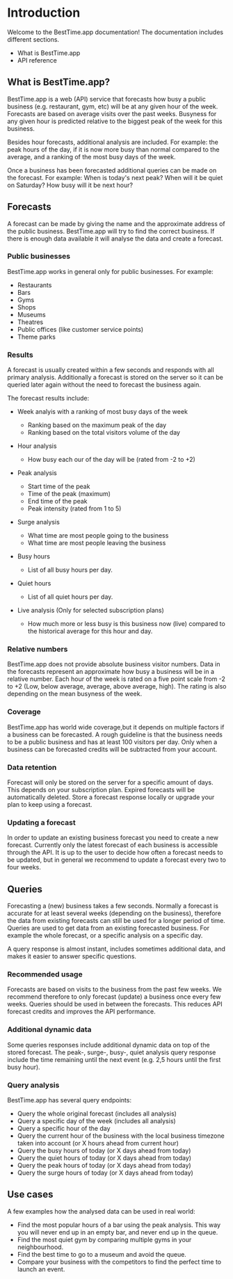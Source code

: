 
# Introduction

Welcome to the BestTime.app documentation! The documentation includes different sections.

* What is BestTime.app
* API reference


## What is BestTime.app?

BestTime.app is a web (API) service that forecasts how busy a public business (e.g. restaurant, gym, etc) will be at any given hour of the week. Forecasts are based on average visits over the past weeks. Busyness for any given hour is predicted relative to the biggest peak of the week for this business.

Besides hour forecasts, additional analysis are included. For example: the peak hours of the day, if it is now more busy than normal compared to the average, and a ranking of the most busy days of the week.

Once a business has been forecasted additional queries can be made on the forecast. For example: When is today's next peak? When will it be quiet on Saturday? How busy will it be next hour? 

## Forecasts

A forecast can be made by giving the name and the approximate address of the public business. BestTime.app will try to find the correct business. If there is enough data available it will analyse the data and create a forecast. 

### Public businesses
BestTime.app works in general only for public businesses. For example:

* Restaurants
* Bars
* Gyms
* Shops
* Museums
* Theatres
* Public offices (like customer service points)
* Theme parks

### Results
A forecast is usually created within a few seconds and responds with all primary analysis. Additionally a forecast is stored on the server so it can be queried later again without the need to forecast the business again.

The forecast results include:

- Week analyis with a ranking of most busy days of the week
    - Ranking based on the maximum peak of the day
    - Ranking based on the total visitors volume of the day
- Hour analysis
    - How busy each our of the day will be (rated from -2 to +2)
- Peak analysis
    - Start time of the peak
    - Time of the peak (maximum)
    - End time of the peak
    - Peak intensity (rated from 1 to 5)
- Surge analysis
    - What time are most people going to the business 
    - What time are most people leaving the business
- Busy hours
    - List of all busy hours per day.
- Quiet hours
    - List of all quiet hours per day.

- Live analysis (Only for selected subscription plans)
    - How much more or less busy is this business now (live) compared to the historical average for this hour and day.

### Relative numbers

BestTime.app does not provide absolute business visitor numbers. Data in the forecasts represent an approximate how busy a business will be in a relative number. Each hour of the week is rated on a five point scale from -2 to +2 (Low, below average, average, above average, high). The rating is also depending on the mean busyness of the week.

### Coverage
BestTime.app has world wide coverage,but it depends on multiple factors if a business can be forecasted. A rough guideline is that the business needs to be a public  business and has at least 100 visitors per day. Only when a business can be forecasted credits will be subtracted from your account.

### Data retention
Forecast will only be stored on the server for a specific amount of days. This depends on your subscription plan. Expired forecasts will be automatically deleted. Store a forecast response locally or upgrade your plan to keep using a forecast.

### Updating a forecast
In order to update an existing business forecast you need to create a new forecast. Currently only the latest forecast of each business is accessible through the API. It is up to the user to decide how often a forecast needs to be updated, but in general we recommend to update a forecast every two to four weeks. 

## Queries
Forecasting a (new) business takes a few seconds. Normally a forecast is accurate for at least several weeks (depending on the business), therefore the data from existing forecasts can still be used for a longer period of time. Queries are used to get data from an existing forecasted business. For example the whole forecast, or a specific analysis on a specific day.

A query response is almost instant, includes sometimes additional data, and makes it easier to answer specific questions.

### Recommended usage
Forecasts are based on visits to the business from the past few weeks. We recommend therefore to only forecast (update) a business once every few weeks. Queries should be used in between the forecasts. This reduces API forecast credits and improves the API performance.

### Additional dynamic data
Some queries responses include additional dynamic data on top of the stored forecast. 
The peak-, surge-, busy-, quiet analysis query response include the time remaining until the next event (e.g. 2,5 hours until the first busy hour).

### Query analysis
BestTime.app has several query endpoints:

- Query the whole original forecast (includes all analysis)
- Query a specific day of the week (includes all analysis)
- Query a specific hour of the day 
- Query the current hour of the business with the local business timezone taken into account (or X hours ahead from current hour)
- Query the busy hours of today (or X days ahead from today)
- Query the quiet hours of today (or X days ahead from today)
- Query the peak hours of today (or X days ahead from today)
- Query the surge hours of today (or X days ahead from today)


## Use cases
A few examples how the analysed data can be used in real world:

- Find the most popular hours of a bar using the peak analysis. This way you will never end up in an empty bar, and never end up in the queue.
- Find the most quiet gym by comparing multiple gyms in your neighbourhood.
- Find the best time to go to a museum and avoid the queue.
- Compare your business with the competitors to find the perfect time to launch an event.